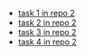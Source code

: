 - [task 1 in repo 2](#TODO:)
- [task 2 in repo 2](#DOING:110)
- [task 3 in repo 2](#TODO:)
- [task 4 in repo 2](#DOING:70)
